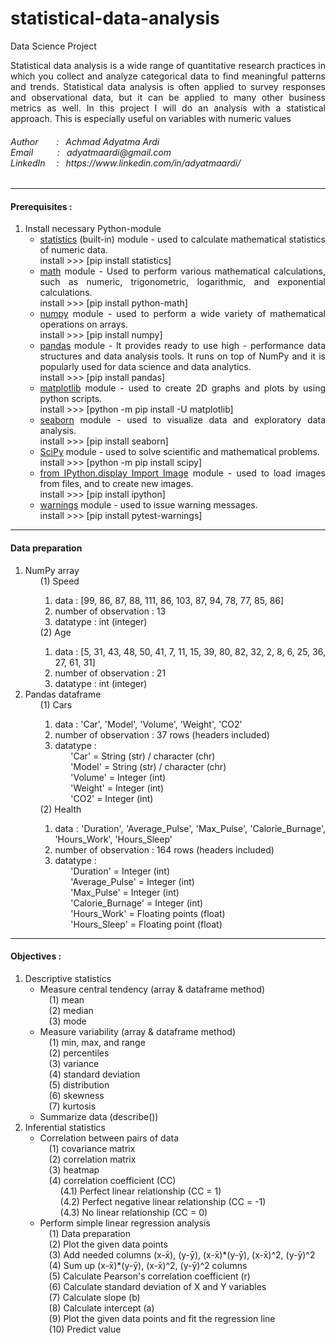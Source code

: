 # statistical-data-analysis
Data Science Project
<p align="justify">
Statistical data analysis is a wide range of quantitative research practices in which you collect and analyze categorical data to find meaningful patterns and trends. Statistical data analysis is often applied to survey responses and observational data, but it can be applied to many other business metrics as well. In this project I will do an analysis with a statistical approach. This is especially useful on variables with numeric values 
</p>

<h6>
Author&ensp;&ensp;&ensp;&nbsp; : &ensp;Achmad Adyatma Ardi <br>
Email&ensp;&ensp;&ensp;&ensp;&ensp;&nbsp;: &ensp;adyatmaardi@gmail.com <br>
LinkedIn&ensp;&ensp; :&ensp; https://www.linkedin.com/in/adyatmaardi/ <br>
</h6>
<hr>
<div align="justify">
<h4>Prerequisites :</h4>
<ol>
  <li> Install necessary Python-module 
        <ul>
          <li><a href ="https://pypi.org/project/statistics/" target="_blank">statistics</a> (built-in) module - used to calculate mathematical statistics of numeric data. <br>install >>> [pip install statistics]</li>
          <li><a href ="https://pypi.org/project/python-math/">math</a> module - Used to perform various mathematical calculations, such as numeric, trigonometric, logarithmic, and exponential calculations. <br>install >>> [pip install python-math]</li>
          <li><a href ="https://numpy.org/install/">numpy</a> module - used to perform a wide variety of mathematical operations on arrays. <br>install >>> [pip install numpy]</li>
          <li><a href ="https://pandas.pydata.org/docs/getting_started/install.html">pandas</a> module - It provides ready to use high - performance data structures and data analysis tools. It runs on top of NumPy and it is popularly used for data science and data analytics. <br>install >>> [pip install pandas]</li>
          <li><a href ="https://matplotlib.org/stable/users/installing/index.html">matplotlib</a> module - used to create 2D graphs and plots by using python scripts. <br>install >>> [python -m pip install -U matplotlib]</li>
          <li><a href ="https://pypi.org/project/seaborn/">seaborn</a> module - used to visualize data and exploratory data analysis. <br>install >>> [pip install seaborn]</li> 
          <li><a href ="https://scipy.org/install/">SciPy</a> module - used to solve scientific and mathematical problems. <br>install >>> [python -m pip install scipy]</li>        
          <li><a href ="https://ipython.org/install.html">from IPython.display Import Image</a> module - used to load images from files, and to create new images. <br>install >>> [pip install ipython]</li>
          <li><a href ="https://pypi.org/project/pytest-warnings/">warnings</a> module - used to issue warning messages. <br>install >>> [pip install pytest-warnings]</li>
        </ul>
  </li>
</ol>
</div>
<hr>
<div align="justify">
<h4>Data preparation</h4>
  <ol>
    <li>NumPy array
        <ul>(1) Speed
            <ol>
              <li>data : [99, 86, 87, 88, 111, 86, 103, 87, 94, 78, 77, 85, 86] </li>
              <li>number of observation : 13</li>
              <li>datatype : int (integer)</li>
            </ol>
        </ul>
        <ul>(2) Age
            <ol>
              <li>data : [5, 31, 43, 48, 50, 41, 7, 11, 15, 39, 80, 82, 32, 2, 8, 6, 25, 36, 27, 61, 31] </li>
              <li>number of observation : 21</li>
              <li>datatype : int (integer)</li>
            </ol>
        </ul>
    </li>
    <li>Pandas dataframe
        <ul>(1) Cars
            <ol>
              <li>data : 'Car', 'Model', 'Volume', 'Weight', 'CO2'</li>
              <li>number of observation : 37 rows (headers included)</li>
              <li>datatype : <br>
              &ensp;&ensp;&ensp; 'Car' = String (str) / character (chr)<br>
              &ensp;&ensp;&ensp; 'Model' = String (str) / character (chr)<br>
              &ensp;&ensp;&ensp; 'Volume' = Integer (int)<br>
              &ensp;&ensp;&ensp; 'Weight' = Integer (int)<br>
              &ensp;&ensp;&ensp; 'CO2' = Integer (int)<br>
              </li>
            </ol>
        </ul>
        <ul>(2) Health
            <ol>
              <li>data : 'Duration', 'Average_Pulse', 'Max_Pulse', 'Calorie_Burnage', 'Hours_Work', 'Hours_Sleep'</li>
              <li>number of observation : 164 rows (headers included)</li>
              <li>datatype : <br>
              &ensp;&ensp;&ensp; 'Duration' = Integer (int)<br>
              &ensp;&ensp;&ensp; 'Average_Pulse' = Integer (int)<br>
              &ensp;&ensp;&ensp; 'Max_Pulse' = Integer (int)<br>
              &ensp;&ensp;&ensp; 'Calorie_Burnage' = Integer (int)<br>
              &ensp;&ensp;&ensp; 'Hours_Work' = Floating points (float)<br>
              &ensp;&ensp;&ensp; 'Hours_Sleep' = Floating point (float)<br>
              </li>
            </ol>
        </ul>
    </li>
  </ol>
</div>
<hr>
<div align="justify">
<h4>Objectives :</h4>
<ol>
  <li>Descriptive statistics
      <ul>
        <li>Measure central tendency (array & dataframe method)<br>
        &ensp;&ensp;(1) mean <br>
        &ensp;&ensp;(2) median <br>
        &ensp;&ensp;(3) mode <br>
        </li>
        <li>Measure variability (array & dataframe method)<br>
        &ensp;&ensp;(1) min, max, and range <br>
        &ensp;&ensp;(2) percentiles <br>
        &ensp;&ensp;(3) variance <br>
        &ensp;&ensp;(4) standard deviation <br>
        &ensp;&ensp;(5) distribution <br>
        &ensp;&ensp;(6) skewness <br>
        &ensp;&ensp;(7) kurtosis <br>
        </li>
        <li>Summarize data (describe())</li>
      </ul>
  </li>
  <li>Inferential statistics
      <ul>
        <li>Correlation between pairs of data<br>
        &ensp;&ensp;(1) covariance matrix<br>
        &ensp;&ensp;(2) correlation matrix <br>
        &ensp;&ensp;(3) heatmap<br>
        &ensp;&ensp;(4) correlation coefficient (CC)<br>
        &ensp;&ensp;&ensp;&ensp; (4.1) Perfect linear relationship (CC = 1)<br>
        &ensp;&ensp;&ensp;&ensp; (4.2) Perfect negative linear relationship (CC = -1)<br>
        &ensp;&ensp;&ensp;&ensp; (4.3) No linear relationship (CC = 0)<br>
        </li>
        <li>Perform simple linear regression analysis<br>
        &ensp;&ensp;(1) Data preparation<br>
        &ensp;&ensp;(2) Plot the given data points<br>
        &ensp;&ensp;(3) Add needed columns (x-x̄), (y-ȳ), (x-x̄)*(y-ȳ), (x-x̄)^2, (y-ȳ)^2<br>
        &ensp;&ensp;(4) Sum up (x-x̄)*(y-ȳ), (x-x̄)^2, (y-ȳ)^2 columns<br>
        &ensp;&ensp;(5) Calculate Pearson's correlation coefficient (r)<br>
        &ensp;&ensp;(6) Calculate standard deviation of X and Y variables<br>
        &ensp;&ensp;(7) Calculate slope (b)<br>
        &ensp;&ensp;(8) Calculate intercept (a)<br>
        &ensp;&ensp;(9) Plot the given data points and fit the regression line<br>
        &ensp;&ensp;(10) Predict value<br>
        </li>
      </ul>
  </li>
</ol>
</div>
